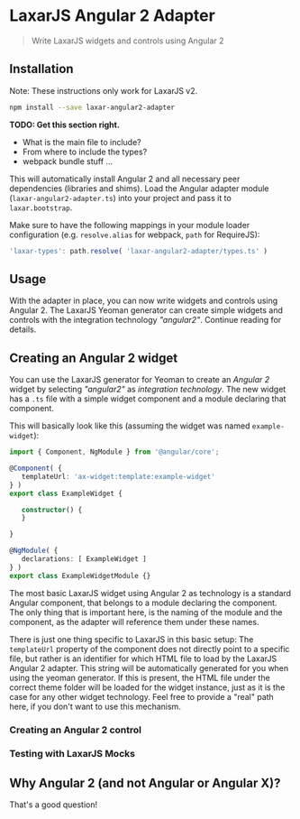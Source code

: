 # LaxarJS Angular 2 Adapter

> Write LaxarJS widgets and controls using Angular 2


## Installation

Note: These instructions only work for LaxarJS v2.


```sh
npm install --save laxar-angular2-adapter
```

**TODO: Get this section right.**
- What is the main file to include?
- From where to include the types?
- webpack bundle stuff ...

This will automatically install Angular 2 and all necessary peer dependencies (libraries and shims).
Load the Angular adapter module (`laxar-angular2-adapter.ts`) into your project and pass it to `laxar.bootstrap`.

Make sure to have the following mappings in your module loader configuration (e.g. `resolve.alias` for webpack, `path` for RequireJS):

```js
'laxar-types': path.resolve( 'laxar-angular2-adapter/types.ts' )
```

## Usage

With the adapter in place, you can now write widgets and controls using Angular 2.
The LaxarJS Yeoman generator can create simple widgets and controls with the integration technology _"angular2"_.
Continue reading for details.

## Creating an Angular 2 widget

You can use the LaxarJS generator for Yeoman to create an _Angular 2_ widget by selecting _"angular2"_ as _integration technology_.
The new widget has a `.ts` file with a simple widget component and a module declaring that component.

This will basically look like this (assuming the widget was named `example-widget`):
```typescript
import { Component, NgModule } from '@angular/core';

@Component( {
   templateUrl: 'ax-widget:template:example-widget'
} )
export class ExampleWidget {

   constructor() {
   }

}

@NgModule( {
   declarations: [ ExampleWidget ]
} )
export class ExampleWidgetModule {}
```

The most basic LaxarJS widget using Angular 2 as technology is a standard Angular component, that belongs to a module declaring the component.
The only thing that is important here, is the naming of the module and the component, as the adapter will reference them under these names.

There is just one thing specific to LaxarJS in this basic setup:
The `templateUrl` property of the component does not directly point to a specific file, but rather is an identifier for which HTML file to load by the LaxarJS Angular 2 adapter.
This string will be automatically generated for you when using the yeoman generator.
If this is present, the HTML file under the correct theme folder will be loaded for the widget instance, just as it is the case for any other widget technology.
Feel free to provide a "real" path here, if you don't want to use this mechanism.


### Creating an Angular 2 control

### Testing with LaxarJS Mocks

## Why Angular 2 (and not Angular or Angular X)?

That's a good question!

